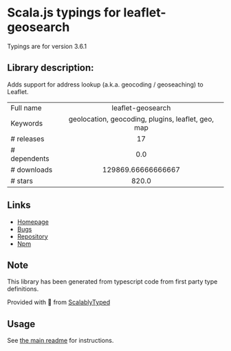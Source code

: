 
# Scala.js typings for leaflet-geosearch

Typings are for version 3.6.1

## Library description:
Adds support for address lookup (a.k.a. geocoding / geoseaching) to Leaflet.

|                    |                 |
| ------------------ | :-------------: |
| Full name          | leaflet-geosearch |
| Keywords           | geolocation, geocoding, plugins, leaflet, geo, map |
| # releases         | 17 |
| # dependents       | 0.0 |
| # downloads        | 129869.66666666667 |
| # stars            | 820.0 |

## Links
- [Homepage](https://github.com/smeijer/leaflet-geosearch#readme)
- [Bugs](https://github.com/smeijer/leaflet-geosearch/issues)
- [Repository](https://github.com/smeijer/leaflet-geosearch)
- [Npm](https://www.npmjs.com/package/leaflet-geosearch)
    


## Note
This library has been generated from typescript code from first party type definitions.

Provided with :purple_heart: from [ScalablyTyped](https://github.com/oyvindberg/ScalablyTyped)

## Usage
See [the main readme](../../readme.md) for instructions.


